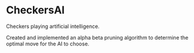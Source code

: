 # CheckersAI
Checkers playing artificial intelligence.

Created and implemented an alpha beta pruning algorithm to determine the optimal move for the AI to choose.

